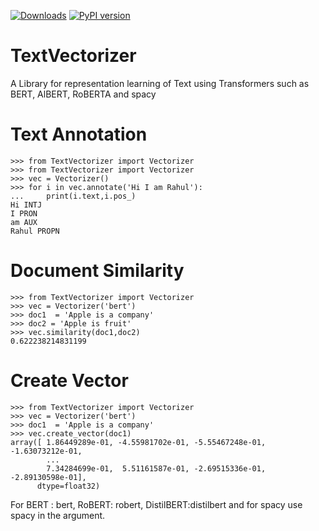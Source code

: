 
[![Downloads](https://pepy.tech/badge/textvectorizer)](https://pepy.tech/project/textvectorizer) [![PyPI version](https://badge.fury.io/py/TextVectorizer.svg)](https://badge.fury.io/py/TextVectorizer)

# TextVectorizer
A Library for representation learning of Text using Transformers such as BERT, AlBERT, RoBERTA and spacy

# Text Annotation
```
>>> from TextVectorizer import Vectorizer
>>> from TextVectorizer import Vectorizer
>>> vec = Vectorizer()
>>> for i in vec.annotate('Hi I am Rahul'):
...     print(i.text,i.pos_)
Hi INTJ
I PRON
am AUX
Rahul PROPN
````

# Document Similarity
```
>>> from TextVectorizer import Vectorizer
>>> vec = Vectorizer('bert')
>>> doc1  = 'Apple is a company'
>>> doc2 = 'Apple is fruit'
>>> vec.similarity(doc1,doc2)
0.622238214831199
```

# Create Vector
```
>>> from TextVectorizer import Vectorizer
>>> vec = Vectorizer('bert')
>>> doc1  = 'Apple is a company'
>>> vec.create_vector(doc1)
array([ 1.86449289e-01, -4.55981702e-01, -5.55467248e-01, -1.63073212e-01,
        ...
        7.34284699e-01,  5.51161587e-01, -2.69515336e-01, -2.89130598e-01],
      dtype=float32)

```
For BERT : bert, RoBERT: robert, DistilBERT:distilbert and for spacy use spacy in the argument.
